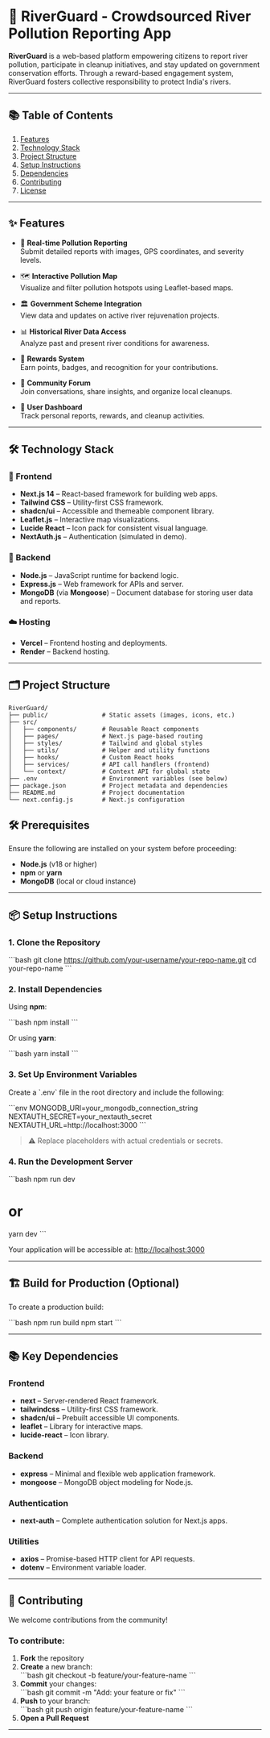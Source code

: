 
# 🌊 RiverGuard - Crowdsourced River Pollution Reporting App

**RiverGuard** is a web-based platform empowering citizens to report river pollution, participate in cleanup initiatives, and stay updated on government conservation efforts. Through a reward-based engagement system, RiverGuard fosters collective responsibility to protect India's rivers.

---

## 📚 Table of Contents

1. [Features](#features)
2. [Technology Stack](#technology-stack)
3. [Project Structure](#project-structure)
4. [Setup Instructions](#setup-instructions)
5. [Dependencies](#dependencies)
6. [Contributing](#contributing)
7. [License](#license)

---

## ✨ Features

- 📸 **Real-time Pollution Reporting**  
  Submit detailed reports with images, GPS coordinates, and severity levels.

- 🗺️ **Interactive Pollution Map**  
  Visualize and filter pollution hotspots using Leaflet-based maps.

- 🏛️ **Government Scheme Integration**  
  View data and updates on active river rejuvenation projects.

- 📊 **Historical River Data Access**  
  Analyze past and present river conditions for awareness.

- 🏅 **Rewards System**  
  Earn points, badges, and recognition for your contributions.

- 💬 **Community Forum**  
  Join conversations, share insights, and organize local cleanups.

- 📂 **User Dashboard**  
  Track personal reports, rewards, and cleanup activities.

---

## 🛠️ Technology Stack

### 🔷 Frontend

- **Next.js 14** – React-based framework for building web apps.
- **Tailwind CSS** – Utility-first CSS framework.
- **shadcn/ui** – Accessible and themeable component library.
- **Leaflet.js** – Interactive map visualizations.
- **Lucide React** – Icon pack for consistent visual language.
- **NextAuth.js** – Authentication (simulated in demo).

### 🔶 Backend

- **Node.js** – JavaScript runtime for backend logic.
- **Express.js** – Web framework for APIs and server.
- **MongoDB** (via **Mongoose**) – Document database for storing user data and reports.

### ☁️ Hosting

- **Vercel** – Frontend hosting and deployments.
- **Render** – Backend hosting.

---

## 🗂️ Project Structure

```plaintext
RiverGuard/
├── public/               # Static assets (images, icons, etc.)
├── src/
│   ├── components/       # Reusable React components
│   ├── pages/            # Next.js page-based routing
│   ├── styles/           # Tailwind and global styles
│   ├── utils/            # Helper and utility functions
│   ├── hooks/            # Custom React hooks
│   ├── services/         # API call handlers (frontend)
│   └── context/          # Context API for global state
├── .env                  # Environment variables (see below)
├── package.json          # Project metadata and dependencies
├── README.md             # Project documentation
└── next.config.js        # Next.js configuration
```

## 🛠️ Prerequisites

Ensure the following are installed on your system before proceeding:

- **Node.js** (v18 or higher)
- **npm** or **yarn**
- **MongoDB** (local or cloud instance)

---

## 📦 Setup Instructions

### 1. Clone the Repository

\`\`\`bash
git clone https://github.com/your-username/your-repo-name.git
cd your-repo-name
\`\`\`

### 2. Install Dependencies

Using **npm**:

\`\`\`bash
npm install
\`\`\`

Or using **yarn**:

\`\`\`bash
yarn install
\`\`\`

### 3. Set Up Environment Variables

Create a \`.env\` file in the root directory and include the following:

\`\`\`env
MONGODB_URI=your_mongodb_connection_string
NEXTAUTH_SECRET=your_nextauth_secret
NEXTAUTH_URL=http://localhost:3000
\`\`\`

> ⚠️ Replace placeholders with actual credentials or secrets.

### 4. Run the Development Server

\`\`\`bash
npm run dev
# or
yarn dev
\`\`\`

Your application will be accessible at: [http://localhost:3000](http://localhost:3000)

---

## 🏗️ Build for Production (Optional)

To create a production build:

\`\`\`bash
npm run build
npm start
\`\`\`

---

## 📚 Key Dependencies

### Frontend

- **next** – Server-rendered React framework.
- **tailwindcss** – Utility-first CSS framework.
- **shadcn/ui** – Prebuilt accessible UI components.
- **leaflet** – Library for interactive maps.
- **lucide-react** – Icon library.

### Backend

- **express** – Minimal and flexible web application framework.
- **mongoose** – MongoDB object modeling for Node.js.

### Authentication

- **next-auth** – Complete authentication solution for Next.js apps.

### Utilities

- **axios** – Promise-based HTTP client for API requests.
- **dotenv** – Environment variable loader.

---

## 🤝 Contributing

We welcome contributions from the community!

### To contribute:

1. **Fork** the repository  
2. **Create** a new branch:  
   \`\`\`bash
   git checkout -b feature/your-feature-name
   \`\`\`
3. **Commit** your changes:  
   \`\`\`bash
   git commit -m "Add: your feature or fix"
   \`\`\`
4. **Push** to your branch:  
   \`\`\`bash
   git push origin feature/your-feature-name
   \`\`\`
5. **Open a Pull Request**

---
